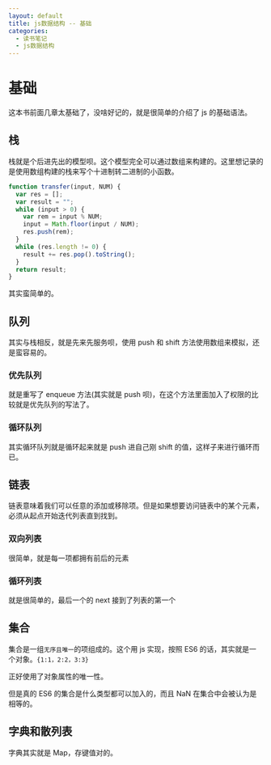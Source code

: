 ```yaml
---
layout: default
title: js数据结构 -- 基础
categories:
  - 读书笔记
  - js数据结构
---
```


# 基础

这本书前面几章太基础了，没啥好记的，就是很简单的介绍了 js 的基础语法。

## 栈

栈就是个后进先出的模型呗。这个模型完全可以通过数组来构建的。这里想记录的是使用数组构建的栈来写个十进制转二进制的小函数。

```javascript
function transfer(input, NUM) {
  var res = [];
  var result = "";
  while (input > 0) {
    var rem = input % NUM;
    input = Math.floor(input / NUM);
    res.push(rem);
  }
  while (res.length != 0) {
    result += res.pop().toString();
  }
  return result;
}
```

其实蛮简单的。

## 队列

其实与栈相反，就是先来先服务呗，使用 push 和 shift 方法使用数组来模拟，还是蛮容易的。

### 优先队列

就是重写了 enqueue 方法(其实就是 push 呗)，在这个方法里面加入了权限的比较就是优先队列的写法了。

### 循环队列

其实循环队列就是循环起来就是 push 进自己刚 shift 的值，这样子来进行循环而已。

## 链表

链表意味着我们可以任意的添加或移除项。但是如果想要访问链表中的某个元素，必须从起点开始迭代列表直到找到。

### 双向列表

很简单，就是每一项都拥有前后的元素

### 循环列表

就是很简单的，最后一个的 next 接到了列表的第一个

## 集合

集合是一组`无序且唯一`的项组成的。这个用 js 实现，按照 ES6 的话，其实就是一个对象。`{1:1，2:2，3:3}`

正好使用了对象属性的唯一性。

但是真的 ES6 的集合是什么类型都可以加入的，而且 NaN 在集合中会被认为是相等的。

## 字典和散列表

字典其实就是 Map，存键值对的。
